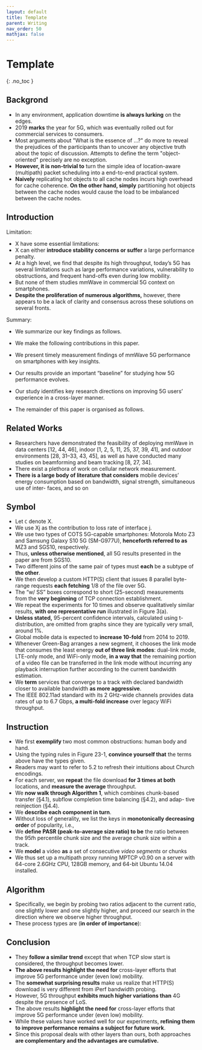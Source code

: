 ```yaml
---
layout: default
title: Template
parent: Writing
nav_order: 50
mathjax: false
---
```


# Template
{: .no_toc }


## Backgrond

- In any environment, application downtime **is always lurking** on the edges.
- 2019 **marks** the year for 5G, which was eventually rolled out for commercial services to consumers.
- Most arguments about "What is the essence of ...?" do more to reveal the prejudices of the participants than to uncover any objective truth about the topic of discussion. Attempts to define the term "object-oriented" precisely are no exception.
- **However, it is non-trivial to** turn the simple idea of location-aware (multipath) packet scheduling into a end-to-end practical system. 
- **Naively** replicating hot objects to all cache nodes incurs high overhead for cache coherence. **On the other hand, simply** partitioning hot objects between the cache nodes would cause the load to be imbalanced between the cache nodes.

## Introduction

Limitation:

- X have some essential limitations:
- X can either **introduce stability concerns or suffer** a large performance penalty.
- At a high level, we find that despite its high throughput, today’s 5G has several limitations such as large performance variations, vulnerability to obstructions, and frequent hand-offs even during low mobility.
- But none of them studies mmWave in commercial 5G context on smartphones.
- **Despite the proliferation of numerous algorithms,** however, there appears to be a lack of clarity and consensus across these solutions on several fronts.

Summary:

- We summarize our key findings as follows.
- We make the following contributions in this paper.
- We present timely measurement findings of mmWave 5G performance on smartphones with key insights.
- Our results provide an important “baseline” for studying how 5G performance evolves.
- Our study identifies key research directions on improving 5G users’ experience in a cross-layer manner.

- The remainder of this paper is organised as follows. 

## Related Works

- Researchers have demonstrated the feasibility of deploying mmWave in data centers [12, 44, 46], indoor [1, 2, 5, 11, 25, 37, 39, 41], and outdoor environments [28, 31–33, 43, 45], as well as have conducted many studies on beamforming and beam tracking [8, 27, 34]. 
- There exist a plethora of work on cellular network measurement.
- **There is a large body of literature that considers** mobile devices’ energy consumption based on bandwidth, signal strength, simultaneous use of inter- faces, and so on 

## Symbol

- Let `C` denote X.
- We use Xj as the contribution to loss rate of interface j.
- We use two types of COTS 5G-capable smartphones: Motorola Moto Z3 and Samsung Galaxy S10 5G (SM-G977U), **henceforth referred to as** MZ3 and SGS10, respectively.
- Thus, **unless otherwise mentioned**, all 5G results presented in the paper are from SGS10.
- Two different joins of the same pair of types must **each** be a subtype of **the other**.
- We then develop a custom HTTP(S) client that issues 8 parallel byte-range requests **each fetching** 1/8 of the file over 5G. 
- The “w/ SS” boxes correspond to short (25-second) measurements from the **very beginning** of TCP connection establishment.
- We repeat the experiments for 10 times and observe qualitatively similar results, **with one representative run** illustrated in Figure 3(a).
- **Unless stated,** 95-percent confidence intervals, calculated using t-distribution, are omitted from graphs since they are typically very small, around 1%.
- Global mobile data is expected to **increase 10-fold** from 2014 to 2019.
-  Whenever Green-Bag arranges a new segment, it chooses the link mode that consumes the least energy **out of three link modes**: dual-link mode, LTE-only mode, and WiFi-only mode, **in a way that** the remaining portion of a video file can be transferred in the link mode without incurring any playback interruption further according to the current bandwidth estimation. 
-  We **term** services that converge to a track with declared bandwidth closer to available bandwidth **as more aggressive**.
-  The IEEE 802.11ad standard with its 2 GHz-wide channels provides data rates of up to 6.7 Gbps, **a multi-fold increase** over legacy WiFi throughput.

## Instruction

- We first **exemplify** two most common obstructions: human body and hand. 
- Using the typing rules in Figure 23-1, **convince yourself that** the terms above have the types given.	
- Readers may want to refer to 5.2 to refresh their intuitions about Church encodings.
- For each server, we **repeat** the file download **for 3 times at both** locations, and **measure the average** throughput.
- We **now walk through Algorithm 1**, which combines chunk-based transfer (§4.1), subflow completion time balancing (§4.2), and adap- tive reinjection (§4.4). 
- We **describe each component in turn**.
- Without loss of generality, we list the keys in **monotonically decreasing order** of popularity, i.e.,
- We **define PASR (peak-to-average size ratio) to be** the ratio between the 95𝑡h percentile chunk size and the average chunk size within a track.
- We **model** a video **as** a set of consecutive *video segments* or chunks
- We thus set up a multipath proxy running MPTCP v0.90 on a server with 64-core 2.6GHz CPU, 128GB memory, and 64-bit Ubuntu 14.04 installed.

## Algorithm

- Specifically, we begin by probing two ratios adjacent to the current ratio, one slightly lower and one slightly higher, and proceed our search in the direction where we observe higher throughput. 
- These process types are (**in order of importance**):

## Conclusion

- They **follow a similar trend** except that when TCP slow start is considered, the throughput becomes lower.
- **The above results highlight the need for** cross-layer efforts that improve 5G performance under (even low) mobility. 
- The **somewhat surprising results** make us realize that HTTP(S) download is very different from iPerf bandwidth probing. 
- However, 5G throughput **exhibits much higher variations than** 4G despite the presence of LoS. 
- The above results **highlight the need for** cross-layer efforts that improve 5G performance under (even low) mobility. 
- While these values have worked well for our experiments, **refining them to improve performance remains a subject for future work**.
- Since this proposal deals with other layers than ours, both approaches **are complementary and the advantages are cumulative.**

